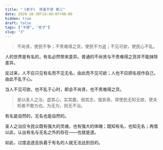 ```yaml
---
title: "《老子》 贤者不贤 第三"
date: 2020-10-30T14:49:07+08:00
hidden: true
draft: false
tags: ["卡揣", "老子"]
slug: "3"
---
```


> 不尚贤，使民不争；不贵难得之货，使民不为盗；不见可欲，使民心不乱。

人的世界是有名的，有名必然带来差异。普通的不尚贤与不贵难得之货并不能抹除差异。

反过来，人不应只见有名而不见无名，由此而不见可欲；人也不应把名视作自己，由此不乱于心。

当人不见可欲，也不乱于心时，即会不尚贤，也不贵难得之货。

> 是以圣人之治，虚其心，实其腹，弱其志，强其骨。常使民无知无欲，使夫知者不敢为也。为无为，则无不治。

有名是自然的，无名也是自然的。

圣人之治应令民众既有强大的灵魂，也有强大的体魄；既知有名，也知无名；再借以此，认出有名与无名之外的存在——也就是道。

如此，过度追逐且执着于有名的人就无法达到目的。